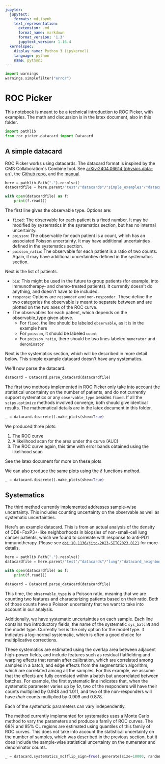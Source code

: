 ```yaml
---
jupyter:
  jupytext:
    formats: md,ipynb
    text_representation:
      extension: .md
      format_name: markdown
      format_version: '1.3'
      jupytext_version: 1.16.4
  kernelspec:
    display_name: Python 3 (ipykernel)
    language: python
    name: python3
---
```


```python
import warnings
warnings.simplefilter("error")
```

# ROC Picker


This notebook is meant to be a technical introduction to ROC Picker, with examples.  The math and discussion is in the latex document, also in this folder.

```python
import pathlib
from roc_picker.datacard import Datacard
```

## A simple datacard


ROC Picker works using datacards.  The datacard format is inspired by the CMS Collaboration's Combine tool.  See [arXiv:2404.06614 [physics.data-an]](https://arxiv.org/abs/2404.06614), the [Github repo](https://github.com/cms-analysis/HiggsAnalysis-CombinedLimit), and the [manual](https://cms-analysis.github.io/HiggsAnalysis-CombinedLimit/latest/).

```python
here = pathlib.Path(".").resolve()
datacardfile = here.parent/"test"/"datacards"/"simple_examples"/"datacard_example_2.txt"
```

```python
with open(datacardfile) as f:
    print(f.read())
```

The first line gives the observable type.
Options are:
* `fixed`: The observable for each patient is a fixed number.  It may be modified by systematics in the systematics section, but has no internal uncertainty.
* `poisson`: The observable for each patient is a count, which has an associated Poisson uncertainty.  It may have additional uncertainties defined in the systematics section.
* `poisson_ratio`: The observable for each patient is a ratio of two counts.  Again, it may have additional uncertainties defined in the systematics section.

Next is the list of patients.
- `bin`: This might be used in the future to group patients (for example, into immunotherapy- and chemo-treated patients).  It currently doesn't do anything, and doesn't have to be included.
- `response`: Options are `responder` and `non-responder`.  These define the two categories the observable is meant to separate between and are plotted on the two axes of the ROC curve.
- The observables for each patient, which depends on the observable_type given above.
  - For `fixed`, the line should be labeled `observable`, as it is in the example here
  - For `poisson`, it should be labeled `count`
  - For `poisson_ratio`, there should be two lines labeled `numerator` and `denominator`

Next is the systematics section, which will be described in more detail below.  This simple example datacard doesn't have any systematics.

We'll now parse the datacard.

```python
datacard = Datacard.parse_datacard(datacardfile)
```

The first two methods implemented in ROC Picker only take into account the statistical uncertainty on the number of patients, and do not currently support systematics or any `observable_type` besides `fixed`.  If all the `scipy.optimize` methods involved converge, both should give identical results.  The mathematical details are in the latex document in this folder.

```python
_ = datacard.discrete().make_plots(show=True)
```

We produced three plots:
1. The ROC curve
2. A likelihood scan for the area under the curve (AUC)
3. The ROC curve again, this time with error bands obtained using the likelihood scan

See the latex document for more on these plots.

We can also produce the same plots using the $\delta$ functions method.

```python
_ = datacard.discrete().make_plots(show=True)
```

## Systematics


The third method currently implemented addresses sample-wise uncertainty.  This includes counting uncertainty on the observable as well as systematic uncertainties.

Here's an example datacard.  This is from an actual analysis of the density of CD8+FoxP3+-like neighborhoods in biopsies of non-small-cell lung cancer patients, which we found to correlate with response to anti-PD1 immunotherapy.  Please see [`doi:10.1136/jitc-2023-SITC2023.0121`](https://doi.org/10.1136/jitc-2023-SITC2023.0121) for more details.

```python
here = pathlib.Path(".").resolve()
datacardfile = here.parent/"test"/"datacards"/"lung"/"datacard_neighborhoods.txt"

with open(datacardfile) as f:
    print(f.read())

datacard = Datacard.parse_datacard(datacardfile)
```

This time, the `observable_type` is a Poisson ratio, meaning that we are counting two features and characterizing patients based on their ratio.  Both of those counts have a Poisson uncertainty that we want to take into account in our analysis.

Additionally, we have systematic uncertainties on each sample.  Each line contains two introductory fields, the name of the systematic `sys_batchN` and the model type.  Currently `lnN` is the only option for the model type.  It indicates a log-normal systematic, which is often a good choice for multiplicative corrections.

These systematics are estimated using the overlap area between adjacent high-power fields, and include features such as residual flatfielding and warping effects that remain after calibration, which are correlated among samples in a batch, and edge effects from the segmentation algorithm, which are correlated among all the samples.  For this example, we assume that the effects are fully correlated within a batch but uncorrelated between batches.  For example, the first systematic line indicates that, when the systematic parameter varies up by $1\sigma$, two of the responders will have their counts multiplied by $0.948$ and $1.011$, and two of the non-responders will have *their* counts multiplied by $0.909$ and $0.878$.

Each of the systematic parameters can vary independently.


The method currently implemented for systematics uses a Monte Carlo method to vary the parameters and produce a family of ROC curves.  The 68% and 95% CL regions are estimated using quantiles of this family of ROC curves.  This does not take into account the statistical uncertainty on the number of samples, which was described in the previous section, but it does include the sample-wise statistical uncertainty on the numerator and denominator counts.

```python
_ = datacard.systematics_mc(flip_sign=True).generate(size=10000, random_state=123456).plot(show=True)
```
